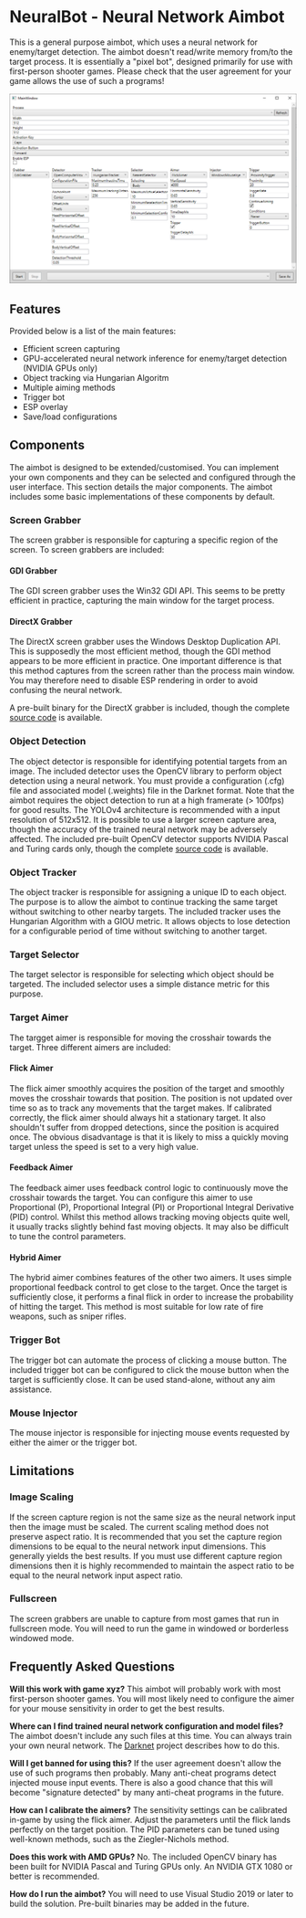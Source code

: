 ﻿# NeuralBot - Neural Network Aimbot

This is a general purpose aimbot, which uses a neural network for enemy/target detection. The aimbot doesn't read/write memory from/to the target process. It is essentially a "pixel bot", designed primarily for use with first-person shooter games. Please check that the user agreement for your game allows the use of such a programs!

![AimBot](gui.PNG?raw=true "AimBot")

## Features

Provided below is a list of the main features:

* Efficient screen capturing
* GPU-accelerated neural network inference for enemy/target detection (NVIDIA GPUs only)
* Object tracking via Hungarian Algoritm
* Multiple aiming methods
* Trigger bot
* ESP overlay
* Save/load configurations

## Components

The aimbot is designed to be extended/customised. You can implement your own components and they can be selected and configured through the user interface. This section details the major components. The aimbot includes some basic implementations of these components by default.

### Screen Grabber

The screen grabber is responsible for capturing a specific region of the screen. To screen grabbers are included:

#### GDI Grabber

The GDI screen grabber uses the Win32 GDI API. This seems to be pretty efficient in practice, capturing the main window for the target process.

#### DirectX Grabber

The DirectX screen grabber uses the Windows Desktop Duplication API. This is supposedly the most efficient method, though the GDI method appears to be more efficient in practice. One important difference is that this method captures from the screen rather than the process main window. You may therefore need to disable ESP rendering in order to avoid confusing the neural network.

A pre-built binary for the DirectX grabber is included, though the complete [source code](https://github.com/kermado/DXGrabber) is available.

### Object Detection

The object detector is responsible for identifying potential targets from an image. The included detector uses the OpenCV library to perform object detection using a neural network. You must provide a configuration (.cfg) file and associated model (.weights) file in the Darknet format. Note that the aimbot requires the object detection to run at a high framerate (> 100fps) for good results. The YOLOv4 architecture is recommended with a input resolution of 512x512. It is possible to use a larger screen capture area, though the accuracy of the trained neural network may be adversely affected. The included pre-built OpenCV detector supports NVIDIA Pascal and Turing cards only, though the complete [source code](https://github.com/kermado/Detector) is available.

### Object Tracker

The object tracker is responsible for assigning a unique ID to each object. The purpose is to allow the aimbot to continue tracking the same target without switching to other nearby targets. The included tracker uses the Hungarian Algorithm with a GIOU metric. It allows objects to lose detection for a configurable period of time without switching to another target.

### Target Selector

The target selector is responsible for selecting which object should be targeted. The included selector uses a simple distance metric for this purpose.

### Target Aimer

The targget aimer is responsible for moving the crosshair towards the target. Three different aimers are included:

#### Flick Aimer

The flick aimer smoothly acquires the position of the target and smoothly moves the crosshair towards that position. The position is not updated over time so as to track any movements that the target makes. If calibrated correctly, the flick aimer should always hit a stationary target. It also shouldn't suffer from dropped detections, since the position is acquired once. The obvious disadvantage is that it is likely to miss a quickly moving target unless the speed is set to a very high value.

#### Feedback Aimer

The feedback aimer uses feedback control logic to continuously move the crosshair towards the target. You can configure this aimer to use Proportional (P), Proportional Integral (PI) or Proportional Integral Derivative (PID) control. Whilst this method allows tracking moving objects quite well, it usually tracks slightly behind fast moving objects. It may also be difficult to tune the control parameters.

#### Hybrid Aimer

The hybrid aimer combines features of the other two aimers. It uses simple proportional feedback control to get close to the target. Once the target is sufficiently close, it performs a final flick in order to increase the probability of hitting the target. This method is most suitable for low rate of fire weapons, such as sniper rifles.

### Trigger Bot

The trigger bot can automate the process of clicking a mouse button. The included trigger bot can be configured to click the mouse button when the target is sufficiently close. It can be used stand-alone, without any aim assistance.

### Mouse Injector

The mouse injector is responsible for injecting mouse events requested by either the aimer or the trigger bot.

## Limitations

### Image Scaling

If the screen capture region is not the same size as the neural network input then the image must be scaled. The current scaling method does not preserve aspect ratio. It is recommended that you set the capture region dimensions to be equal to the neural network input dimensions. This generally yields the best results. If you must use different capture region dimensions then it is highly recommended to maintain the aspect ratio to be equal to the neural network input aspect ratio.

### Fullscreen

The screen grabbers are unable to capture from most games that run in fullscreen mode. You will need to run the game in windowed or borderless windowed mode.

## Frequently Asked Questions

**Will this work with game xyz?**
This aimbot will probably work with most first-person shooter games. You will most likely need to configure the aimer for your mouse sensitivity in order to get the best results.

**Where can I find trained neural network configuration and model files?**
The aimbot doesn't include any such files at this time. You can always train your own neural network. The [Darknet](https://github.com/AlexeyAB/darknet) project describes how to do this.

**Will I get banned for using this?**
If the user agreement doesn't allow the use of such programs then probably. Many anti-cheat programs detect injected mouse input events. There is also a good chance that this will become "signature detected" by many anti-cheat programs in the future.

**How can I calibrate the aimers?**
The sensitivity settings can be calibrated in-game by using the flick aimer. Adjust the parameters until the flick lands perfectly on the target position. The PID parameters can be tuned using well-known methods, such as the Ziegler-Nichols method.

**Does this work with AMD GPUs?**
No. The included OpenCV binary has been built for NVIDIA Pascal and Turing GPUs only. An NVIDIA GTX 1080 or better is recommended.

**How do I run the aimbot?**
You will need to use Visual Studio 2019 or later to build the solution. Pre-built binaries may be added in the future.
